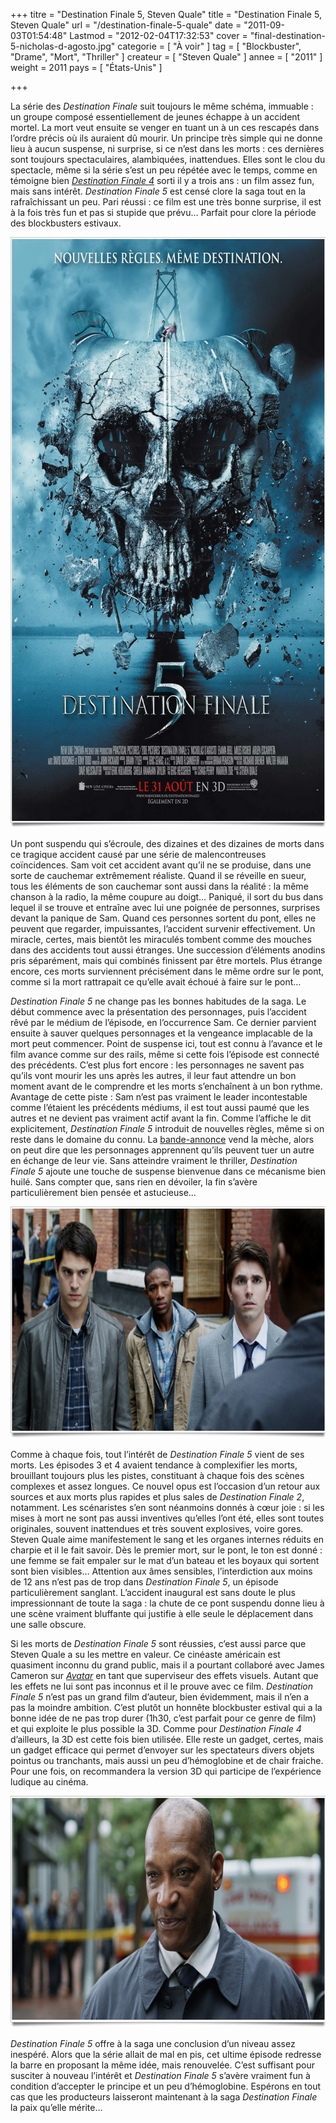 +++
titre = "Destination Finale 5, Steven Quale"
title = "Destination Finale 5, Steven Quale"
url = "/destination-finale-5-quale"
date = "2011-09-03T01:54:48"
Lastmod = "2012-02-04T17:32:53"
cover = "final-destination-5-nicholas-d-agosto.jpg"
categorie = [ "À voir" ]
tag = [ "Blockbuster", "Drame", "Mort", "Thriller" ]
createur = [ "Steven Quale" ]
annee = [ "2011" ]
weight = 2011
pays = [ "États-Unis" ]

+++

<p>La série des <em>Destination Finale</em> suit toujours le même schéma, immuable : un groupe composé essentiellement de jeunes échappe à un accident mortel. La mort veut ensuite se venger en tuant un à un ces rescapés dans l&rsquo;ordre précis où ils auraient dû mourir. Un principe très simple qui ne donne lieu à aucun suspense, ni surprise, si ce n&rsquo;est dans les morts : ces dernières sont toujours spectaculaires, alambiquées, inattendues. Elles sont le clou du spectacle, même si la série s&rsquo;est un peu répétée avec le temps, comme en témoigne bien <em><a href="http://voiretmanger.fr/2009/09/03/destination-finale-4/">Destination Finale 4</a></em> sorti il y a trois ans : un film assez fun, mais sans intérêt. <em>Destination Finale 5</em> est censé clore la saga tout en la rafraîchissant un peu. Pari réussi : ce film est une très bonne surprise, il est à la fois très fun et pas si stupide que prévu… Parfait pour clore la période des blockbusters estivaux.</p>
<div style="text-align: center;"><a href="http://www.allocine.fr/film/fichefilm_gen_cfilm=185311.html"><img src="destination-finale-5.jpg" alt="Destination finale  5" width="690" height="945" border="0" /></a></div>
<p>Un pont suspendu qui s&rsquo;écroule, des dizaines et des dizaines de morts dans ce tragique accident causé par une série de malencontreuses coïncidences. Sam voit cet accident avant qu&rsquo;il ne se produise, dans une sorte de cauchemar extrêmement réaliste. Quand il se réveille en sueur, tous les éléments de son cauchemar sont aussi dans la réalité : la même chanson à la radio, la même coupure au doigt… Paniqué, il sort du bus dans lequel il se trouve et entraîne avec lui une poignée de personnes, surprises devant la panique de Sam. Quand ces personnes sortent du pont, elles ne peuvent que regarder, impuissantes, l&rsquo;accident survenir effectivement. Un miracle, certes, mais bientôt les miraculés tombent comme des mouches dans des accidents tout aussi étranges. Une succession d&rsquo;éléments anodins pris séparément, mais qui combinés finissent par être mortels. Plus étrange encore, ces morts surviennent précisément dans le même ordre sur le pont, comme si la mort rattrapait ce qu&rsquo;elle avait échoué à faire sur le pont…</p>
<p><em>Destination Finale 5</em> ne change pas les bonnes habitudes de la saga. Le début commence avec la présentation des personnages, puis l&rsquo;accident rêvé par le médium de l&rsquo;épisode, en l&rsquo;occurrence Sam. Ce dernier parvient ensuite à sauver quelques personnages et la vengeance implacable de la mort peut commencer. Point de suspense ici, tout est connu à l&rsquo;avance et le film avance comme sur des rails, même si cette fois l&rsquo;épisode est connecté des précédents. C&rsquo;est plus fort encore : les personnages ne savent pas qu&rsquo;ils vont mourir les uns après les autres, il leur faut attendre un bon moment avant de le comprendre et les morts s&rsquo;enchaînent à un bon rythme. Avantage de cette piste : Sam n&rsquo;est pas vraiment le leader incontestable comme l&rsquo;étaient les précédents médiums, il est tout aussi paumé que les autres et ne devient pas vraiment actif avant la fin. Comme l&rsquo;affiche le dit explicitement, <em>Destination Finale 5</em> introduit de nouvelles règles, même si on reste dans le domaine du connu. La <a href="http://www.youtube.com/watch?v=C1gde41GG1s">bande-annonce</a> vend la mèche, alors on peut dire que les personnages apprennent qu&rsquo;ils peuvent tuer un autre en échange de leur vie. Sans atteindre vraiment le thriller, <em>Destination Finale 5</em> ajoute une touche de suspense bienvenue dans ce mécanisme bien huilé. Sans compter que, sans rien en dévoiler, la fin s&rsquo;avère particulièrement bien pensée et astucieuse…</p>
<div style="text-align: center;"><img class="aligncenter" style="border-style: initial; border-color: initial; border-width: 0px;" src="final-destination-5-steven-quale.jpg" alt="Final destination 5 steven quale" width="690" height="371" border="0" /></div>
<p>Comme à chaque fois, tout l&rsquo;intérêt de <em>Destination Finale 5</em> vient de ses morts. Les épisodes 3 et 4 avaient tendance à complexifier les morts, brouillant toujours plus les pistes, constituant à chaque fois des scènes complexes et assez longues. Ce nouvel opus est l&rsquo;occasion d&rsquo;un retour aux sources et aux morts plus rapides et plus sales de <em>Destination Finale 2</em>, notamment. Les scénaristes s&rsquo;en sont néanmoins donnés à cœur joie : si les mises à mort ne sont pas aussi inventives qu&rsquo;elles l&rsquo;ont été, elles sont toutes originales, souvent inattendues et très souvent explosives, voire gores. Steven Quale aime manifestement le sang et les organes internes réduits en charpie et il le fait savoir. Dès le premier mort, sur le pont, le ton est donné : une femme se fait empaler sur le mat d&rsquo;un bateau et les boyaux qui sortent sont bien visibles… Attention aux âmes sensibles, l&rsquo;interdiction aux moins de 12 ans n&rsquo;est pas de trop dans <em>Destination Finale 5</em>, un épisode particulièrement sanglant. L&rsquo;accident inaugural est sans doute le plus impressionnant de toute la saga : la chute de ce pont suspendu donne lieu à une scène vraiment bluffante qui justifie à elle seule le déplacement dans une salle obscure.</p>
<p>Si les morts de <em>Destination Finale 5</em> sont réussies, c&rsquo;est aussi parce que Steven Quale a su les mettre en valeur. Ce cinéaste américain est quasiment inconnu du grand public, mais il a pourtant collaboré avec James Cameron sur <em><a href="http://voiretmanger.fr/2009/12/18/avatar-james-cameron/">Avatar</a></em> en tant que superviseur des effets visuels. Autant que les effets ne lui sont pas inconnus et il le prouve avec ce film. <em>Destination Finale 5</em> n&rsquo;est pas un grand film d&rsquo;auteur, bien évidemment, mais il n&rsquo;en a pas la moindre ambition. C&rsquo;est plutôt un honnête blockbuster estival qui a la bonne idée de ne pas trop durer (1h30, c&rsquo;est parfait pour ce genre de film) et qui exploite le plus possible la 3D. Comme pour <em>Destination Finale 4</em> d&rsquo;ailleurs, la 3D est cette fois bien utilisée. Elle reste un gadget, certes, mais un gadget efficace qui permet d&rsquo;envoyer sur les spectateurs divers objets pointus ou tranchants, mais aussi un peu d&rsquo;hémoglobine et de chair fraiche. Pour une fois, on recommandera la version 3D qui participe de l&rsquo;expérience ludique au cinéma.</p>
<div style="text-align: center;"><img class="aligncenter" style="border-style: initial; border-color: initial; border-width: 0px;" src="quale-destination-finale-5.jpg" alt="Quale destination finale 5" width="690" height="371" border="0" /></div>
<p><em>Destination Finale 5</em> offre à la saga une conclusion d&rsquo;un niveau assez inespéré. Alors que la série allait de mal en pis, cet ultime épisode redresse la barre en proposant la même idée, mais renouvelée. C&rsquo;est suffisant pour susciter à nouveau l&rsquo;intérêt et <em>Destination Finale 5</em> s&rsquo;avère vraiment fun à condition d&rsquo;accepter le principe et un peu d&rsquo;hémoglobine. Espérons en tout cas que les producteurs laisseront maintenant à la saga <em>Destination Finale</em> la paix qu&rsquo;elle mérite…</p>

